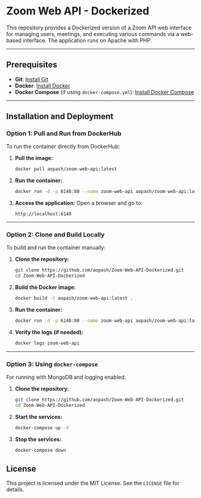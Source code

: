 # **Zoom Web API - Dockerized**

This repository provides a Dockerized version of a Zoom API web interface for managing users, meetings, and executing various commands via a web-based interface. The application runs on Apache with PHP.

---

## **Prerequisites**
- **Git**: [Install Git](https://git-scm.com/book/en/v2/Getting-Started-Installing-Git)
- **Docker**: [Install Docker](https://docs.docker.com/engine/install/ubuntu/#installation-methods)
- **Docker Compose** (if using `docker-compose.yml`): [Install Docker Compose](https://docs.docker.com/compose/install/)

---


## **Installation and Deployment**

### **Option 1: Pull and Run from DockerHub**
To run the container directly from DockerHub:

1. **Pull the image:**
   ```sh
   docker pull aopash/zoom-web-api:latest
   ```

2. **Run the container:**
   ```sh
   docker run -d -p 6148:80 --name zoom-web-api aopash/zoom-web-api:latest
   ```

3. **Access the application:**
   Open a browser and go to:
   ```
   http://localhost:6148
   ```

---

### **Option 2: Clone and Build Locally**
To build and run the container manually:

1. **Clone the repository:**
   ```sh
   git clone https://github.com/aopash/Zoom-Web-API-Dockerized.git
   cd Zoom-Web-API-Dockerized
   ```

2. **Build the Docker image:**
   ```sh
   docker build -t aopash/zoom-web-api:latest .
   ```

3. **Run the container:**
   ```sh
   docker run -d -p 6148:80 --name zoom-web-api aopash/zoom-web-api:latest
   ```

4. **Verify the logs (if needed):**
   ```sh
   docker logs zoom-web-api
   ```

---

### **Option 3: Using `docker-compose`**
For running with MongoDB and logging enabled:

1. **Clone the repository:**
   ```sh
   git clone https://github.com/aopash/Zoom-Web-API-Dockerized.git
   cd Zoom-Web-API-Dockerized
   ```

2. **Start the services:**
   ```sh
   docker-compose up -d
   ```

3. **Stop the services:**
   ```sh
   docker-compose down
   ```

## **License**
This project is licensed under the MIT License. See the `LICENSE` file for details.

